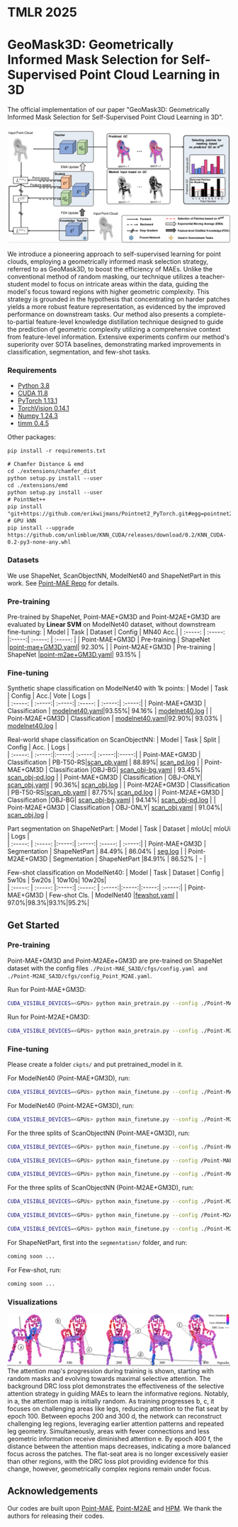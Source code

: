 # TMLR 2025

# GeoMask3D: Geometrically Informed Mask Selection for Self-Supervised Point Cloud Learning in 3D

The official implementation of our paper "GeoMask3D: Geometrically Informed Mask Selection for Self-Supervised Point Cloud Learning in 3D".

![image](figs/main_figure.png)

We introduce a pioneering approach to self-supervised learning for point clouds, employing a geometrically informed mask selection strategy, referred to as GeoMask3D, to boost the efficiency of MAEs. Unlike the conventional method of random masking, our technique utilizes a teacher-student model to focus on intricate areas within the data, guiding the model's focus toward regions with higher geometric complexity. This strategy is grounded in the hypothesis that concentrating on harder patches yields a more robust feature representation, as evidenced by the improved performance on downstream tasks. 
Our method also presents a complete-to-partial feature-level knowledge distillation technique designed to guide the prediction of geometric complexity utilizing a comprehensive context from feature-level information.
Extensive experiments confirm our method's superiority over SOTA baselines, demonstrating marked improvements in classification, segmentation, and few-shot tasks.


### Requirements
- [Python 3.8](https://www.python.org/)
- [CUDA 11.8](https://developer.nvidia.com/cuda-zone)
- [PyTorch 1.13.1](https://pytorch.org/)
- [TorchVision 0.14.1](https://pytorch.org/)
- [Numpy 1.24.3](https://numpy.org/)
- [timm 0.4.5](https://github.com/rwightman/pytorch-image-models)

Other packages:
```
pip install -r requirements.txt
```

```
# Chamfer Distance & emd
cd ./extensions/chamfer_dist
python setup.py install --user
cd ./extensions/emd
python setup.py install --user
# PointNet++
pip install "git+https://github.com/erikwijmans/Pointnet2_PyTorch.git#egg=pointnet2_ops&subdirectory=pointnet2_ops_lib"
# GPU kNN
pip install --upgrade https://github.com/unlimblue/KNN_CUDA/releases/download/0.2/KNN_CUDA-0.2-py3-none-any.whl
```

### Datasets

We use ShapeNet, ScanObjectNN, ModelNet40 and ShapeNetPart in this work. See [Point-MAE Repo](https://github.com/Pang-Yatian/Point-MAE/blob/main/DATASET.md) for details.


### Pre-training
Pre-trained by ShapeNet, Point-MAE+GM3D and Point-M2AE+GM3D are evaluated by **Linear SVM** on ModelNet40 dataset, without downstream fine-tuning:
| Model | Task | Dataset | Config | MN40 Acc.| 
| :-----: | :-----: |:-----:| :-----: | :-----: |
| Point-MAE+GM3D | Pre-training | ShapeNet |[point-mae+GM3D.yaml](./Point-MAE_SA3D/cfgs/config.yaml)| 92.30% |
| Point-M2AE+GM3D | Pre-training | ShapeNet |[point-m2ae+GM3D.yaml](./Point-M2AE_SA3D/cfgs/config_Point_M2AE.yaml)| 93.15% |

### Fine-tuning
Synthetic shape classification on ModelNet40 with 1k points:
| Model | Task  | Config | Acc.| Vote | Logs |   
| :-----: | :-----:| :-----:| :-----: | :-----:| :-----:|
| Point-MAE+GM3D | Classification | [modelnet40.yaml](./Point-MAE_SA3D/cfgs/finetune_modelnet.yaml)|93.55%| 94.16% | [modelnet40.log](./Point-MAE_SA3D/log_files/modelnet40.log) |
| Point-M2AE+GM3D | Classification | [modelnet40.yaml](./Point-M2AE_SA3D/cfgs/finetune_modelnet_PointM2AE.yaml)|92.90%| 93.03% | [modelnet40.log](./Point-M2AE_SA3D/log_files/modelnet40.txt) |

Real-world shape classification on ScanObjectNN:
| Model | Task | Split | Config | Acc. | Logs |   
| :-----: | :-----:|:-----:| :-----:| :-----:|:-----:|
| Point-MAE+GM3D | Classification | PB-T50-RS|[scan_pb.yaml](./Point-MAE_SA3D/cfgs/config_finetune_scan_hardest.yaml) | 88.89%| [scan_pd.log](./Point-MAE_SA3D/log_files/hardest.txt) |
| Point-MAE+GM3D | Classification |OBJ-BG| [scan_obj-bg.yaml](./Point-MAE_SA3D/cfgs/config_finetune_scan_objbg.yaml) | 93.45%| [scan_obj-pd.log](./Point-MAE_SA3D/log_files/obj_bg.txt) |
| Point-MAE+GM3D | Classification | OBJ-ONLY| [scan_obj.yaml](./Point-MAE_SA3D/cfgs/config_finetune_scan_objonly.yaml) | 90.36%| [scan_obj.log](./Point-MAE_SA3D/log_files/obj_only.txt) |
| Point-M2AE+GM3D | Classification | PB-T50-RS|[scan_pb.yaml](./Point-M2AE_SA3D/cfgs/config_finetune_scan_hardest_PointM2AE.yaml) | 87.75%| [scan_pd.log](./Point-M2AE_SA3D/log_files/hardest.txt) |
| Point-M2AE+GM3D | Classification |OBJ-BG| [scan_obj-bg.yaml](./Point-M2AE_SA3D/cfgs/config_finetune_scan_objbg_PointM2AE.yaml) | 94.14%| [scan_obj-pd.log](./Point-M2AE_SA3D/log_files/obj_bg.txt) |
| Point-M2AE+GM3D | Classification | OBJ-ONLY| [scan_obj.yaml](./Point-M2AE_SA3D/cfgs/config_finetune_scan_objonly_PointM2AE.yaml) | 91.04%| [scan_obj.log](./Point-M2AE_SA3D/log_files/obj_only.txt) |

Part segmentation on ShapeNetPart:
| Model | Task | Dataset | mIoUc| mIoUi | Logs |   
| :-----: | :-----: |:-----:| :-----:| :-----: | :-----:|
| Point-MAE+GM3D | Segmentation | ShapeNetPart | 84.49% | 86.04% | [seg.log](./Point-MAE_SA3D/log_files/segmentation.txt) |
| Point-M2AE+GM3D | Segmentation | ShapeNetPart |84.91% | 86.52% | - |

Few-shot classification on ModelNet40:
| Model |  Task | Dataset | Config | 5w10s | 5w20s | 10w10s| 10w20s|     
| :-----: | :-----: |:-----:| :-----: | :-----:|:-----:|:-----:| :-----:|
| Point-MAE+GM3D |  Few-shot Cls. | ModelNet40 |[fewshot.yaml](./Point-MAE_SA3D/cfgs/fewshot.yaml) | 97.0%|98.3%|93.1%|95.2%| 


## Get Started

### Pre-training
Point-MAE+GM3D and Point-M2AEe+GM3D are pre-trained on ShapeNet dataset with the config files `./Point-MAE_SA3D/cfgs/config.yaml and ./Point-M2AE_SA3D/cfgs/config_Point_M2AE.yaml`. 

Run for Point-MAE+GM3D:
```bash
CUDA_VISIBLE_DEVICES=<GPUs> python main_pretrain.py --config ./Point-MAE_SA3D/cfgs/config.yaml  --output_dir ./address_for_saving_output_files --log_dir ./address_for_saving_output_files 
```
Run for Point-M2AE+GM3D:
```bash
CUDA_VISIBLE_DEVICES=<GPUs> python main_pretrain.py --config ./Point-M2AE_SA3D/cfgs/config_Point_M2AE.yaml --output_dir ./address_for_saving_output_files --log_dir ./address_for_saving_output_files 
```

### Fine-tuning
Please create a folder `ckpts/` and put pretrained_model in it.

For ModelNet40 (Point-MAE+GM3D), run:
```bash
CUDA_VISIBLE_DEVICES=<GPUs> python main_finetune.py --config ./Point-MAE_SA3D/cfgs/finetune_modelnet.yaml --output_dir ./address_for_saving_output_files --log_dir ./address_for_saving_output_files  --finetune Point-MAE_SA3D/ckpts/pretrained_model.pth
```

For ModelNet40 (Point-M2AE+GM3D), run:
```bash
CUDA_VISIBLE_DEVICES=<GPUs> python main_finetune.py --config ./Point-M2AE_SA3D/cfgs/finetune_modelnet_PointM2AE.yaml --output_dir ./address_for_saving_output_files --log_dir ./address_for_saving_output_files --finetune Point-M2AE_SA3D/ckpts/pretrained_model.pth
```

For the three splits of ScanObjectNN (Point-MAE+GM3D), run:

```bash
CUDA_VISIBLE_DEVICES=<GPUs> python main_finetune.py --config ./Point-MAE_SA3D/cfgs/config_finetune_scan_hardest.yaml --output_dir ./address_for_saving_output_files --log_dir ./address_for_saving_output_files  --finetune Point-MAE_SA3D/ckpts/pretrained_model.pth
```
```bash
CUDA_VISIBLE_DEVICES=<GPUs> python main_finetune.py --config /Point-MAE_SA3D/cfgs/config_finetune_scan_objonly.yaml --output_dir ./address_for_saving_output_files --log_dir ./address_for_saving_output_files --finetune Point-MAE_SA3D/ckpts/pretrained_model.pth
```
```bash
CUDA_VISIBLE_DEVICES=<GPUs> python main_finetune.py --config ./Point-MAE_SA3D/cfgs/config_finetune_scan_objbg.yaml --output_dir ./address_for_saving_output_files --log_dir ./address_for_saving_output_files --finetune Point-MAE_SA3D/ckpts/pretrained_model.pth
```

For the three splits of ScanObjectNN (Point-M2AE+GM3D), run:

```bash
CUDA_VISIBLE_DEVICES=<GPUs> python main_finetune.py --config ./Point-M2AE_SA3D/cfgs/config_finetune_scan_hardest_PointM2AE.yaml --output_dir ./address_for_saving_output_files --log_dir ./address_for_saving_output_files --finetune Point-M2AE_SA3D/ckpts/pretrained_model.pth
```
```bash
CUDA_VISIBLE_DEVICES=<GPUs> python main_finetune.py --config /Point-M2AE_SA3D/cfgs/config_finetune_scan_objonly_PointM2AE.yaml --output_dir ./address_for_saving_output_files --log_dir ./address_for_saving_output_files --finetune Point-M2AE_SA3D/ckpts/pretrained_model.pth
```
```bash
CUDA_VISIBLE_DEVICES=<GPUs> python main_finetune.py --config ./Point-M2AE_SA3D/cfgs/config_finetune_scan_objbg_PointM2AE.yaml --output_dir ./address_for_saving_output_files --log_dir ./address_for_saving_output_files --finetune Point-M2AE_SA3D/ckpts/pretrained_model.pth
```

For ShapeNetPart, first into the `segmentation/` folder, and run:
```bash
coming soon ...
```

For Few-shot, run:
```bash
coming soon ...
```

### Visualizations

![image](figs/banner.png)
The attention map's progression during training is shown, starting with random masks and evolving towards maximal selective attention. The background DRC loss plot demonstrates the effectiveness of the selective attention strategy in guiding MAEs to learn the informative regions. Notably, in a, the attention map is initially random. As training progresses b, c, it focuses on challenging areas like legs, reducing attention to the flat seat by epoch 100. Between epochs 200 and 300 d, the network can reconstruct challenging leg regions, leveraging earlier attention patterns and repeated leg geometry. Simultaneously, areas with fewer connections and less geometric information receive diminished attention e. By epoch 400 f, the distance between the attention maps decreases, indicating a more balanced focus across the patches. The flat-seat area is no longer excessively easier than other regions, with the DRC loss plot providing evidence for this change, however, geometrically complex regions remain under focus.


## Acknowledgements

Our codes are built upon [Point-MAE](https://github.com/Pang-Yatian/Point-MAE), [Point-M2AE](https://github.com/ZrrSkywalker/Point-M2AE) and [HPM](https://github.com/Haochen-Wang409/HPM). We thank the authors for releasing their codes.


